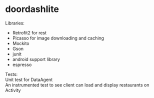 # doordashlite
Libraries: <br>
* Retrofit2 for rest<br>
* Picasso for image downloading and caching<br>
* Mockito<br>
* Gson<br>
* junit<br>
* android support library<br>
* espresso<br>

Tests:<br>
Unit test for DataAgent<br>
An instrumented test to see client can load and display restaurants on Activity<br>
